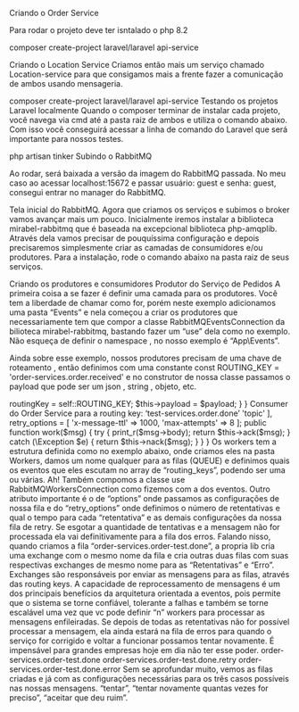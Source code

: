Criando o Order Service

Para rodar o projeto deve ter isntalado o php 8.2

composer create-project laravel/laravel api-service

Criando o Location Service
Criamos então mais um serviço chamado Location-service para que consigamos mais a frente fazer a comunicação de ambos usando mensageria.

composer create-project laravel/laravel api-service
Testando os projetos Laravel localmente
Quando o composer terminar de instalar cada projeto, você navega via cmd até a pasta raiz de ambos e utiliza o comando abaixo. Com isso você conseguirá acessar a linha de comando do Laravel que será importante para nossos testes.

php artisan tinker
Subindo o RabbitMQ 

Ao rodar, será baixada a versão da imagem do RabbitMQ passada.
No meu caso ao acessar localhost:15672 e passar usuário: guest e senha: guest, consegui entrar no manager do RabbitMQ.

Tela inicial do RabbitMQ.
Agora que criamos os serviços e subimos o broker vamos avançar mais um pouco. Inicialmente iremos instalar a biblioteca mirabel-rabbitmq que é baseada na excepcional biblioteca php-amqplib. Através dela vamos precisar de pouquíssima configuração e depois precisaremos simplesmente criar as camadas de consumidores e/ou produtores. Para a instalação, rode o comando abaixo na pasta raiz de seus serviços.

Criando os produtores e consumidores
Produtor do Serviço de Pedidos
A primeira coisa a se fazer é definir uma camada para os produtores. Você tem a liberdade de chamar como for, porém neste exemplo adicionamos uma pasta “Events” e nela começou a criar os produtores que necessariamente tem que compor a classe RabbitMQEventsConnection da bilioteca mirabel-rabbitmq, bastando fazer um “use” dela como no exemplo. Não esqueça de definir o namespace , no nosso exemplo é “App\Events”.

Ainda sobre esse exemplo, nossos produtores precisam de uma chave de roteamento , então definimos com uma constante const ROUTING_KEY = 'order-services.order.received' e no construtor de nossa classe passamos o payload que pode ser um json , string , objeto, etc.

<?php 

namespace App\Events; 

use Pablicio\MirabelRabbitmq\RabbitMQEventsConnection; 

class OrderReceivedEvent
{ 
  use RabbitMQEventsConnection; 

  const ROUTING_KEY = 'order-services.order.received'; 

  function __construct($payload)
   { 
    $this->routingKey = self::ROUTING_KEY; 
    $this->payload = $payload; 
  } 
}
Consumer do Order Service para a routing key: ‘test-services.order.done’
<?php

namespace App\Workers;

use Pablicio\MirabelRabbitmq\RabbitMQWorkersConnection;

class TestOrderDoneWorker
{
  use RabbitMQWorkersConnection;

  const QUEUE = 'order-services.order-test.done',
    routing_keys = [
      'test-service.order.done'
    ],
    options = [
      'exchange_type' => 'topic'
    ],
    retry_options = [
      'x-message-ttl' => 1000,
      'max-attempts' => 8
    ];

  public function work($msg)
  {
    try {
      print_r($msg->body);

      return $this->ack($msg);
    } catch (\Exception $e) {

      return $this->nack($msg);
    }
  }
}
Os workers tem a estrutura definida como no exemplo abaixo, onde criamos eles na pasta Workers, damos um nome qualquer para as filas (QUEUE) e definimos quais os eventos que eles escutam no array de “routing_keys”, podendo ser uma ou várias. Ah! Também compomos a classe use RabbitMQWorkersConnection como fizemos com a dos eventos. Outro atributo importante é o de “options” onde passamos as configurações de nossa fila e do “retry_options” onde definimos o número de retentativas e qual o tempo para cada “retentativa” e as demais configurações da nossa fila de retry. Se esgotar a quantidade de tentativas e a mensagem não for processada ela vai definitivamente para a fila dos erros. Falando nisso, quando criamos a fila “order-services.order-test.done”, a propria lib cria uma exchange com o mesmo nome da fila e cria outras duas filas com suas respectivas exchanges de mesmo nome para as “Retentativas” e “Erro”. Exchanges são responsáveis por enviar as mensagens para as filas, através das routing keys.

A capacidade de reprocessamento de mensagens é um dos principais benefícios da arquitetura orientada a eventos, pois permite que o sistema se torne confiável, tolerante a falhas e também se torne escalável uma vez que vc pode definir “n” workers para processar as mensagens enfileiradas. Se depois de todas as retentativas não for possível processar a mensagem, ela ainda estará na fila de erros para quando o serviço for corrigido e voltar a funcionar possamos tentar novamente. É impensável para grandes empresas hoje em dia não ter esse poder.

order-services.order-test.done
order-services.order-test.done.retry
order-services.order-test.done.error
Sem se aprofundar muito, vemos as filas criadas e já com as configurações necessárias para os três casos possíveis nas nossas mensagens. “tentar”, “tentar novamente quantas vezes for preciso”, “aceitar que deu ruim”.

